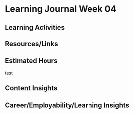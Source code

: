 # Learning Journal Week 04
## Learning Activities

## Resources/Links

## Estimated Hours
test

## Content Insights

## Career/Employability/Learning Insights

